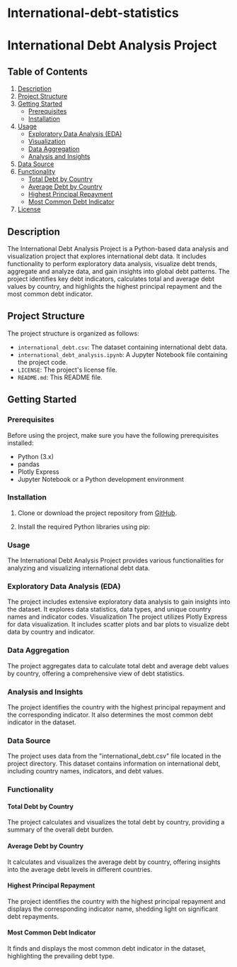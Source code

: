 # International-debt-statistics

# International Debt Analysis Project

## Table of Contents

1. [Description](#description)
2. [Project Structure](#project-structure)
3. [Getting Started](#getting-started)
   - [Prerequisites](#prerequisites)
   - [Installation](#installation)
4. [Usage](#usage)
   - [Exploratory Data Analysis (EDA)](#exploratory-data-analysis-eda)
   - [Visualization](#visualization)
   - [Data Aggregation](#data-aggregation)
   - [Analysis and Insights](#analysis-and-insights)
5. [Data Source](#data-source)
6. [Functionality](#functionality)
   - [Total Debt by Country](#total-debt-by-country)
   - [Average Debt by Country](#average-debt-by-country)
   - [Highest Principal Repayment](#highest-principal-repayment)
   - [Most Common Debt Indicator](#most-common-debt-indicator)
7. [License](#license)

## Description

The International Debt Analysis Project is a Python-based data analysis and visualization project that explores international debt data. It includes functionality to perform exploratory data analysis, visualize debt trends, aggregate and analyze data, and gain insights into global debt patterns. The project identifies key debt indicators, calculates total and average debt values by country, and highlights the highest principal repayment and the most common debt indicator.

## Project Structure

The project structure is organized as follows:

- `international_debt.csv`: The dataset containing international debt data.
- `international_debt_analysis.ipynb`: A Jupyter Notebook file containing the project code.
- `LICENSE`: The project's license file.
- `README.md`: This README file.

## Getting Started

### Prerequisites

Before using the project, make sure you have the following prerequisites installed:

- Python (3.x)
- pandas
- Plotly Express
- Jupyter Notebook or a Python development environment

### Installation

1. Clone or download the project repository from [GitHub](https://github.com/yourusername/international-debt-analysis).

2. Install the required Python libraries using pip:


###  Usage

The International Debt Analysis Project provides various functionalities for analyzing and visualizing international debt data.

### Exploratory Data Analysis (EDA)

The project includes extensive exploratory data analysis to gain insights into the dataset. It explores data statistics, data types, and unique country names and indicator codes.
Visualization
The project utilizes Plotly Express for data visualization. It includes scatter plots and bar plots to visualize debt data by country and indicator.

### Data Aggregation

The project aggregates data to calculate total debt and average debt values by country, offering a comprehensive view of debt statistics.

### Analysis and Insights
The project identifies the country with the highest principal repayment and the corresponding indicator. It also determines the most common debt indicator in the dataset.

### Data Source
The project uses data from the "international_debt.csv" file located in the project directory. This dataset contains information on international debt, including country names, indicators, and debt values.

### Functionality
#### Total Debt by Country
The project calculates and visualizes the total debt by country, providing a summary of the overall debt burden.
#### Average Debt by Country
It calculates and visualizes the average debt by country, offering insights into the average debt levels in different countries.
#### Highest Principal Repayment
The project identifies the country with the highest principal repayment and displays the corresponding indicator name, shedding light on significant debt repayments.
#### Most Common Debt Indicator
It finds and displays the most common debt indicator in the dataset, highlighting the prevailing debt type.
